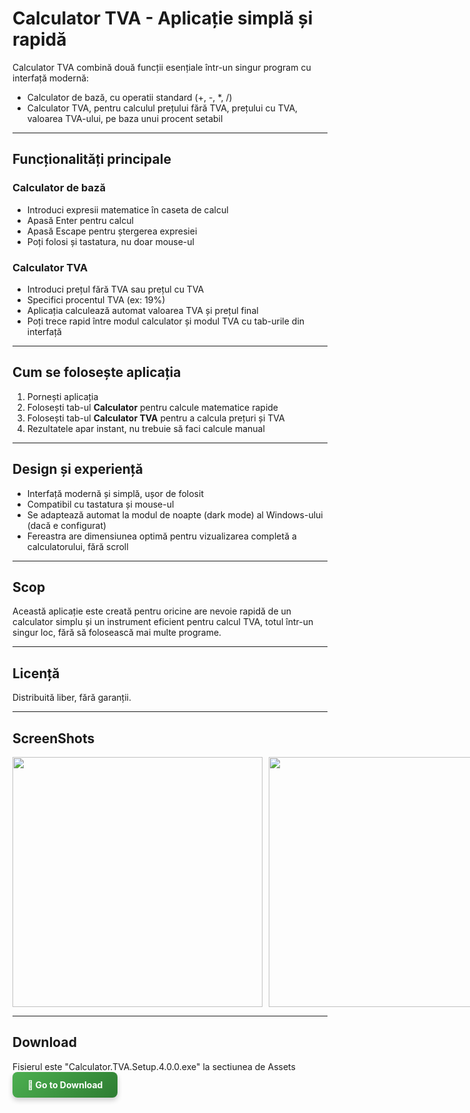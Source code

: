 # Calculator TVA - Aplicație simplă și rapidă

Calculator TVA combină două funcții esențiale într-un singur program cu interfață modernă:

- Calculator de bază, cu operatii standard (+, -, *, /)  
- Calculator TVA, pentru calculul prețului fără TVA, prețului cu TVA, valoarea TVA-ului, pe baza unui procent setabil

---

## Funcționalități principale

### Calculator de bază

- Introduci expresii matematice în caseta de calcul  
- Apasă Enter pentru calcul  
- Apasă Escape pentru ștergerea expresiei  
- Poți folosi și tastatura, nu doar mouse-ul

### Calculator TVA

- Introduci prețul fără TVA sau prețul cu TVA  
- Specifici procentul TVA (ex: 19%)  
- Aplicația calculează automat valoarea TVA și prețul final  
- Poți trece rapid între modul calculator și modul TVA cu tab-urile din interfață

---

## Cum se folosește aplicația

1. Pornești aplicația  
2. Folosești tab-ul **Calculator** pentru calcule matematice rapide  
3. Folosești tab-ul **Calculator TVA** pentru a calcula prețuri și TVA  
4. Rezultatele apar instant, nu trebuie să faci calcule manual

---

## Design și experiență

- Interfață modernă și simplă, ușor de folosit  
- Compatibil cu tastatura și mouse-ul  
- Se adaptează automat la modul de noapte (dark mode) al Windows-ului (dacă e configurat)  
- Fereastra are dimensiunea optimă pentru vizualizarea completă a calculatorului, fără scroll

---

## Scop

Această aplicație este creată pentru oricine are nevoie rapidă de un calculator simplu și un instrument eficient pentru calcul TVA, totul într-un singur loc, fără să folosească mai multe programe.

---

## Licență

Distribuită liber, fără garanții.

---
## ScreenShots
<div style="display: flex; gap: 10px;">
  <img src="https://github.com/user-attachments/assets/b8750087-fc92-4c8a-bb37-638fff006699" style="height: 400px; object-fit: contain;">
  <img src="https://github.com/user-attachments/assets/21be6364-7854-4915-b509-678cc4edbb0f" style="height: 400px; object-fit: contain;">
</div>


---
## Download
Fisierul este "Calculator.TVA.Setup.4.0.0.exe" la sectiunea de Assets
<a href="https://github.com/Robiy13/VATClaculator/releases/download/Calculator/Calculator.TVA.Setup.4.0.0.exe" target="_blank" style="
  display: inline-block;
  padding: 12px 24px;
  background: linear-gradient(135deg, #4CAF50, #2E7D32);
  color: white;
  font-weight: bold;
  text-decoration: none;
  border-radius: 8px;
  box-shadow: 0 4px 8px rgba(0,0,0,0.2);
  transition: transform 0.2s, box-shadow 0.2s;
">
  🚀 Go to Download
</a>




